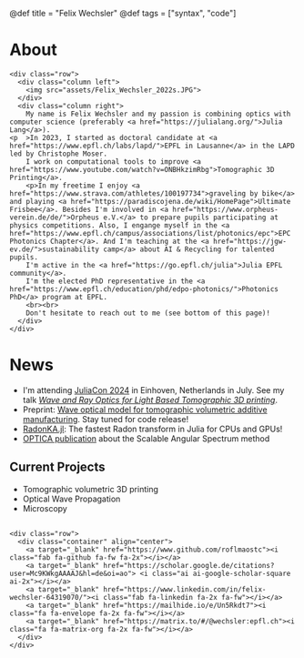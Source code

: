 @def title = "Felix Wechsler"
@def tags = ["syntax", "code"]

# About 


<!-- raw html to allow a responsive row  -->
~~~
<div class="row">
  <div class="column left">
    <img src="assets/Felix_Wechsler_2022s.JPG">
  </div>
  <div class="column right">
    My name is Felix Wechsler and my passion is combining optics with computer science (preferably <a href="https://julialang.org/">Julia Lang</a>).
<p  >In 2023, I started as doctoral candidate at <a href="https://www.epfl.ch/labs/lapd/">EPFL in Lausanne</a> in the LAPD led by Christophe Moser.
    I work on computational tools to improve <a href="https://www.youtube.com/watch?v=ONBHkzimRbg">Tomographic 3D Printing</a>.
    <p>In my freetime I enjoy <a href="https://www.strava.com/athletes/100197734">graveling by bike</a> and playing <a href="https://paradiscojena.de/wiki/HomePage">Ultimate Frisbee</a>. Besides I'm involved in <a href="https://www.orpheus-verein.de/de/">Orpheus e.V.</a> to prepare pupils participating at physics competitions. Also, I engange myself in the <a href="https://www.epfl.ch/campus/associations/list/photonics/epc">EPC Photonics Chapter</a>. And I'm teaching at the <a href="https://jgw-ev.de/">sustainability camp</a> about AI & Recycling for talented pupils.
    I'm active in the <a href="https://go.epfl.ch/julia">Julia EPFL community</a>.
    I'm the elected PhD representative in the <a href="https://www.epfl.ch/education/phd/edpo-photonics/">Photonics PhD</a> program at EPFL.
    <br><br>
    Don't hesitate to reach out to me (see bottom of this page)! 
  </div>
</div>
~~~


# News
* I'm attending [JuliaCon 2024](https://juliacon.org/2024/) in Einhoven, Netherlands in July. See my talk [*Wave and Ray Optics for Light Based Tomographic 3D printing*](https://pretalx.com/juliacon2024/talk/review/L8BLXR7M3GYYPTSCB7H8FLHCCUUZEAMZ).
* Preprint: [Wave optical model for tomographic volumetric additive manufacturing](https://arxiv.org/abs/2402.06283). Stay tuned for code release!
* [RadonKA.jl](https://github.com/roflmaostc/Radonka.jl): The fastest Radon transform in Julia for CPUs and GPUs! 
* [OPTICA publication](https://opg.optica.org/optica/fulltext.cfm?uri=optica-10-11-1407&id=541154) about the Scalable Angular Spectrum method


## Current Projects 
* Tomographic volumetric 3D printing
* Optical Wave Propagation
* Microscopy 

##
~~~
<div class="row">
  <div class="container" align="center">
    <a target="_blank" href="https://www.github.com/roflmaostc"><i class="fab fa-github fa-fw fa-2x"></i></a>
    <a target="_blank" href="https://scholar.google.de/citations?user=Mc9KWkgAAAAJ&hl=de&oi=ao"> <i class="ai ai-google-scholar-square ai-2x"></i></a>
    <a target="_blank" href="https://www.linkedin.com/in/felix-wechsler-64319070/"><i class="fab fa-linkedin fa-2x fa-fw"></i></a>
    <a target="_blank" href="https://mailhide.io/e/Un5Rkdt7"><i class="fa fa-envelope fa-2x fa-fw"></i></a>
    <a target="_blank" href="https://matrix.to/#/@wechsler:epfl.ch"><i class="fa fa-matrix-org fa-2x fa-fw"></i></a>
  </div> 
</div>
~~~
